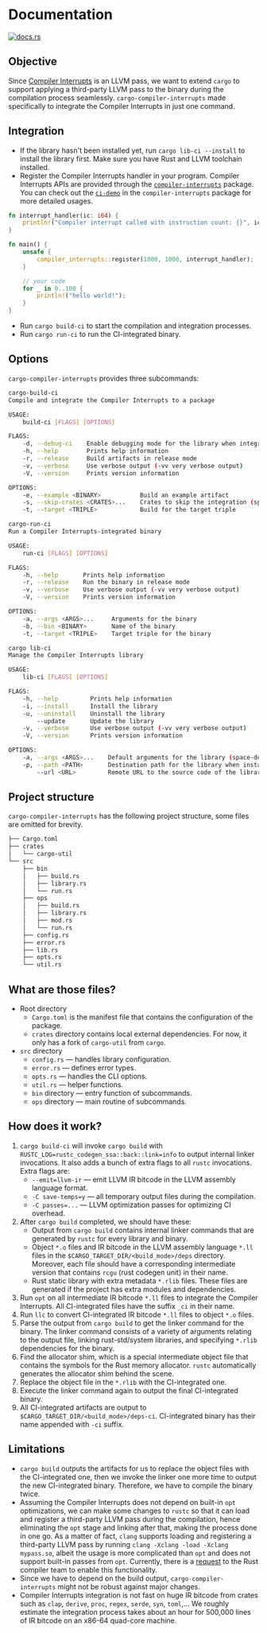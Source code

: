 # Documentation

[![docs.rs](https://docs.rs/cargo-compiler-interrupts/badge.svg)](https://docs.rs/cargo-compiler-interrupts)

## Objective

Since [Compiler Interrupts](https://dl.acm.org/doi/10.1145/3453483.3454107) is an LLVM pass, we want to extend `cargo` to support applying a third-party LLVM pass to the binary during the compilation process seamlessly. `cargo-compiler-interrupts` made specifically to integrate the Compiler Interrupts in just one command.

## Integration

* If the library hasn't been installed yet, run `cargo lib-ci --install` to install the library first. Make sure you have Rust and LLVM toolchain installed.
* Register the Compiler Interrupts handler in your program. Compiler Interrupts APIs are provided through the [`compiler-interrupts`](https://github.com/bitslab/compiler-interrupts-rs) package. You can check out the [`ci-demo`](https://github.com/bitslab/compiler-interrupts-rs/tree/master/ci-demo) in the `compiler-interrupts` package for more detailed usages.

``` rust
fn interrupt_handler(ic: i64) {
    println!("Compiler interrupt called with instruction count: {}", ic);
}

fn main() {
    unsafe {
        compiler_interrupts::register(1000, 1000, interrupt_handler);
    }

    // your code
    for _ in 0..100 {
        println!("hello world!");
    }
}
```

* Run `cargo build-ci` to start the compilation and integration processes.
* Run `cargo run-ci` to run the CI-integrated binary.

## Options

`cargo-compiler-interrupts` provides three subcommands:

``` sh
cargo-build-ci
Compile and integrate the Compiler Interrupts to a package

USAGE:
    build-ci [FLAGS] [OPTIONS]

FLAGS:
    -d, --debug-ci    Enable debugging mode for the library when integrating
    -h, --help        Prints help information
    -r, --release     Build artifacts in release mode
    -v, --verbose     Use verbose output (-vv very verbose output)
    -V, --version     Prints version information

OPTIONS:
    -e, --example <BINARY>           Build an example artifact
    -s, --skip-crates <CRATES>...    Crates to skip the integration (space-delimited)
    -t, --target <TRIPLE>            Build for the target triple
```

``` sh
cargo-run-ci
Run a Compiler Interrupts-integrated binary

USAGE:
    run-ci [FLAGS] [OPTIONS]

FLAGS:
    -h, --help       Prints help information
    -r, --release    Run the binary in release mode
    -v, --verbose    Use verbose output (-vv very verbose output)
    -V, --version    Prints version information

OPTIONS:
    -a, --args <ARGS>...     Arguments for the binary
    -b, --bin <BINARY>       Name of the binary
    -t, --target <TRIPLE>    Target triple for the binary
```

``` sh
cargo lib-ci
Manage the Compiler Interrupts library

USAGE:
    lib-ci [FLAGS] [OPTIONS]

FLAGS:
    -h, --help         Prints help information
    -i, --install      Install the library
    -u, --uninstall    Uninstall the library
        --update       Update the library
    -v, --verbose      Use verbose output (-vv very verbose output)
    -V, --version      Prints version information

OPTIONS:
    -a, --args <ARGS>...    Default arguments for the library (space-delimited)
    -p, --path <PATH>       Destination path for the library when installing
        --url <URL>         Remote URL to the source code of the library when installing
```

## Project structure

`cargo-compiler-interrupts` has the following project structure, some files are omitted for brevity.

``` sh
├── Cargo.toml
├── crates
│   └── cargo-util
└── src
    ├── bin
    │   ├── build.rs
    │   ├── library.rs
    │   └── run.rs
    ├── ops
    │   ├── build.rs
    │   ├── library.rs
    │   ├── mod.rs
    │   └── run.rs
    ├── config.rs
    ├── error.rs
    ├── lib.rs
    ├── opts.rs
    └── util.rs
```

## What are those files?

* Root directory
  * `Cargo.toml` is the manifest file that contains the configuration of the package.
  * `crates` directory contains local external dependencies. For now, it only has a fork of `cargo-util` from `cargo`.
* `src` directory
  * `config.rs` — handles library configuration.
  * `error.rs` — defines error types.
  * `opts.rs` — handles the CLI options.
  * `util.rs` — helper functions.
  * `bin` directory — entry function of subcommands.
  * `ops` directory — main routine of subcommands.

## How does it work?

1. `cargo build-ci` will invoke `cargo build` with `RUSTC_LOG=rustc_codegen_ssa::back::link=info` to output internal linker invocations. It also adds a bunch of extra flags to all `rustc` invocations. Extra flags are:
    * `--emit=llvm-ir` — emit LLVM IR bitcode in the LLVM assembly language format.
    * `-C save-temps=y` — all temporary output files during the compilation.
    * `-C passes=...` — LLVM optimization passes for optimizing CI overhead.
2. After `cargo build` completed, we should have these:
    * Output from `cargo build` contains internal linker commands that are generated by `rustc` for every library and binary.
    * Object `*.o` files and IR bitcode in the LLVM assembly language `*.ll` files in the `$CARGO_TARGET_DIR/<build_mode>/deps` directory. Moreover, each file should have a corresponding intermediate version that contains `rcgu` (rust codegen unit) in their name.
    * Rust static library with extra metadata `*.rlib` files. These files are generated if the project has extra modules and dependencies.
3. Run `opt` on all intermediate IR bitcode `*.ll` files to integrate the Compiler Interrupts. All CI-integrated files have the suffix `_ci` in their name.
4. Run `llc` to convert CI-integrated IR bitcode `*.ll` files to object `*.o` files.
5. Parse the output from `cargo build` to get the linker command for the binary. The linker command consists of a variety of arguments relating to the output file, linking rust-std/system libraries, and specifying `*.rlib` dependencies for the binary.
6. Find the allocator shim, which is a special intermediate object file that contains the symbols for the Rust memory allocator. `rustc` automatically generates the allocator shim behind the scene.
7. Replace the object file in the `*.rlib` with the CI-integrated one.
8. Execute the linker command again to output the final CI-integrated binary.
9. All CI-integrated artifacts are output to `$CARGO_TARGET_DIR/<build_mode>/deps-ci`. CI-integrated binary has their name appended with `-ci` suffix.

## Limitations

* `cargo build` outputs the artifacts for us to replace the object files with the CI-integrated one, then we invoke the linker one more time to output the new CI-integrated binary. Therefore, we have to compile the binary twice.
* Assuming the Compiler Interrupts does not depend on built-in `opt` optimizations, we can make some changes to `rustc` so that it can load and register a third-party LLVM pass during the compilation, hence eliminating the `opt` stage and linking after that, making the process done in one go. As a matter of fact, `clang` supports loading and registering a third-party LLVM pass by running `clang -Xclang -load -Xclang mypass.so`, albeit the usage is more complicated than `opt` and does not support built-in passes from `opt`. Currently, there is a [request](https://github.com/rust-lang/compiler-team/issues/419) to the Rust compiler team to enable this functionality.
* Since we have to depend on the build output, `cargo-compiler-interrupts` might not be robust against major changes.
* Compiler Interrupts integration is not fast on huge IR bitcode from crates such as `clap`, `derive`, `proc`, `regex`, `serde`, `syn`, `toml`,... We roughly estimate the integration process takes about an hour for 500,000 lines of IR bitcode on an x86-64 quad-core machine.
